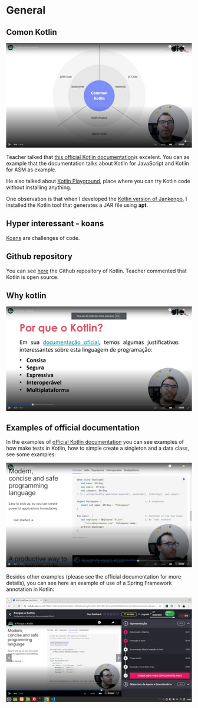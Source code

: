# General

## Comon Kotlin

![common kotlin](images/common-kotlin.png)

Teacher talked that [this official Kotlin documentation](https://kotlinlang.org/docs/home.html)is excelent. You can as example that the documentation talks about Kotlin for JavaScript and Kotlin for ASM as example.

He also talked about [Kotlin Playground](https://play.kotlinlang.org/), place where you can try Kotlin code without installing anything.

One observation is that when I developed the [Kotlin version of Jankenpo](https://github.com/andreterceiro/jankenpo-kotlin), I installed the Kotlin tool that generates a JAR file using **apt**.


## Hyper interessant - koans

[Koans](https://play.kotlinlang.org/koans/overview) are challenges of code.


## Github repository

You can see [here](https://github.com/JetBrains/kotlin) the Github repository of Kotlin. Teacher commented that Kotlin is open source.


## Why kotlin

![why kotlin](images/why-kotlin.png)


## Examples of official documentation

In the examples of [official Kotlin documentation](https://kotlinlang.org/docs/home.html) you can see examples of how make tests in Kotlin, how to simple create a singleton and a data class, see some examples:

![examples of official documentation](images/examples-of-official-documentation.png)

Besides other examples (please see the official documentation for more details), you can see here an example of use of a Spring Framework annotation in Kotlin:

![kotlin-spring](images/kotlin-spring.png)